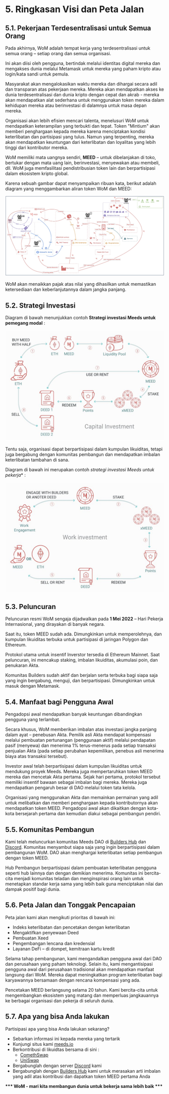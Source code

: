 # 5. Ringkasan Visi dan Peta Jalan

## 5.1. Pekerjaan Terdesentralisasi untuk Semua Orang

Pada akhirnya, WoM adalah tempat kerja yang terdesentralisasi untuk semua orang – setiap orang dan semua organisasi.

Ini akan diisi oleh pengguna, bertindak melalui identitas digital mereka dan mengakses dunia melalui Metamask untuk mereka yang paham kripto atau login/kata sandi untuk pemula.

Masyarakat akan mengalokasikan waktu mereka dan dihargai secara adil dan transparan atas pekerjaan mereka. Mereka akan mendapatkan akses ke dunia terdesentralisasi dan dunia kripto dengan cepat dan akrab - mereka akan mendapatkan alat sederhana untuk menggunakan token mereka dalam kehidupan mereka atau berinvestasi di dalamnya untuk masa depan mereka.

Organisasi akan lebih efisien mencari talenta, menelusuri WoM untuk mendapatkan keterampilan yang terbukti dan tepat. Token "Mintium" akan memberi penghargaan kepada mereka karena menciptakan kondisi keterlibatan dan partisipasi yang tulus. Namun yang terpenting, mereka akan mendapatkan keuntungan dari keterlibatan dan loyalitas yang lebih tinggi dari kontributor mereka.

WoM memiliki mata uangnya sendiri, **MEED** – untuk dibelanjakan di toko, bertukar dengan mata uang lain, berinvestasi, menyewakan atau membeli, dll. WoM juga memfasilitasi pendistribusian token lain dan berpartisipasi dalam ekosistem kripto global.

Karena sebuah gambar dapat menyampaikan ribuan kata, berikut adalah diagram yang menggambarkan aliran token WoM dan MEED:

![Aliran WoM dan Meeds](en/img/wom-flows.png)

WoM akan menaikkan pajak atas nilai yang dihasilkan untuk memastikan ketersediaan dan keberlanjutannya dalam jangka panjang.


## 5.2. Strategi Investasi

Diagram di bawah menunjukkan contoh **Strategi investasi Meeds untuk pemegang modal** :

![Strategi investasi Meeds untuk pemilik modal](en/img/invest-capital.png)

Tentu saja, organisasi dapat berpartisipasi dalam kumpulan likuiditas, tetapi juga bergabung dengan komunitas pembangun dan mendapatkan imbalan keterlibatan tambahan di sana.

Diagram di bawah ini merupakan contoh *strategi investasi Meeds untuk pekerja** :

![Strategi investasi untuk pemilik pekerjaan](en/img/invest-work.png)

## 5.3. Peluncuran

Peluncuran resmi WoM sengaja dijadwalkan pada **1 Mei 2022** – Hari Pekerja Internasional, yang dirayakan di banyak negara.

Saat itu, token MEED sudah ada. Dimungkinkan untuk memperolehnya, dan kumpulan likuiditas terbuka untuk partisipasi di jaringan Polygon dan Ethereum.

Protokol utama untuk insentif Inverstor tersedia di Ethereum Mainnet. Saat peluncuran, ini mencakup staking, imbalan likuiditas, akumulasi poin, dan penukaran Akta.

Komunitas Builders sudah aktif dan berjalan serta terbuka bagi siapa saja yang ingin bergabung, menguji, dan berpartisipasi. Dimungkinkan untuk masuk dengan Metamask.

## 5.4. Manfaat bagi Pengguna Awal

Pengadopsi awal mendapatkan banyak keuntungan dibandingkan pengguna yang terlambat.

Secara khusus, WoM memberikan imbalan atas investasi jangka panjang dalam ayat – penebusan Akta. Pemilik asli Akta mendapat kompensasi melalui pembuatan pertunangan (penggunaan aktif) melalui pendapatan pasif (menyewa) dan menerima 1% terus-menerus pada setiap transaksi penjualan Akta (pada setiap perubahan kepemilikan, penebus asli menerima biaya atas transaksi tersebut).

Investor awal telah berpartisipasi dalam kumpulan likuiditas untuk mendukung proyek Meeds. Mereka juga mempertaruhkan token MEED mereka dan mencetak Akta pertama. Sejak hari pertama, protokol tersebut memiliki insentif bawaan sebagai imbalan bagi mereka. Mereka juga mendapatkan pengaruh besar di DAO melalui token tata kelola.

Organisasi yang menggunakan Akta dan memainkan permainan yang adil untuk melibatkan dan memberi penghargaan kepada kontributornya akan mendapatkan token MEED. Pengadopsi awal akan dikaitkan dengan kota-kota bersejarah pertama dan kemudian diakui sebagai pembangun pendiri.


## 5.5. Komunitas Pembangun

Kami telah meluncurkan komunitas Meeds DAO di [Builders Hub](builders.meeds.io) dan [Discord](https://discord.com/invite/7d9Byf4Fz6). Komunitas menyambut siapa saja yang ingin berpartisipasi dalam pembangunan WoM. DAO akan menghargai keterlibatan setiap pembangun dengan token MEED.

Hub Pembangun berpartisipasi dalam pembuatan keterlibatan pengguna seperti hub lainnya dan dengan demikian menerima. Komunitas ini bercita-cita menjadi komunitas teladan dan menginspirasi orang lain untuk menetapkan standar kerja sama yang lebih baik guna menciptakan nilai dan dampak positif bagi dunia.

## 5.6. Peta Jalan dan Tonggak Pencapaian

Peta jalan kami akan mengikuti prioritas di bawah ini:

- Indeks keterlibatan dan pencetakan dengan keterlibatan
- Mengaktifkan penyewaan Deed
- Pembuatan Xeed
- Pengembangan lencana dan kredensial
- Layanan DeFi – di dompet, kemitraan kartu kredit

Selama tahap pembangunan, kami mengandalkan pengguna awal dari DAO dan perusahaan yang paham teknologi. Selain itu, kami mengantisipasi pengguna awal dari perusahaan tradisional akan mendapatkan manfaat langsung dari WoM. Mereka dapat meningkatkan program keterlibatan bagi karyawannya bersamaan dengan rencana kompensasi yang ada.

Pencetakan MEED berlangsung selama 20 tahun. Kami bercita-cita untuk mengembangkan ekosistem yang matang dan memperluas jangkauannya ke berbagai organisasi dan pekerja di seluruh dunia.

## 5.7. Apa yang bisa Anda lakukan

Partisipasi apa yang bisa Anda lakukan sekarang?

- Sebarkan informasi ini kepada mereka yang tertarik
- Kunjungi situs kami [meeds.io](https://www.meeds.io/)
- Berkontribusi di likuidtas bersama di sini :
  - [ComethSwap](https://swap.cometh.io/)
  - [UniSwap](https://uniswap.org)
- Bergabunglah dengan server [Discord](https://discord.com/invite/7d9Byf4Fz6) kami
- Bergabunglah dengan [Builders Hub](https://meeds.io/builders) kami untuk merasakan arti imbalan yang adil atas kontribusi dan dapatkan token MEED pertama Anda

**\*\*\* WoM - mari kita membangun dunia untuk bekerja sama lebih baik \*\*\***
